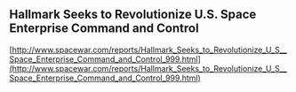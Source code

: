 ## Hallmark Seeks to Revolutionize U.S. Space Enterprise Command and Control
  
  [http://www.spacewar.com/reports/Hallmark_Seeks_to_Revolutionize_U_S__Space_Enterprise_Command_and_Control_999.html](http://www.spacewar.com/reports/Hallmark_Seeks_to_Revolutionize_U_S__Space_Enterprise_Command_and_Control_999.html)